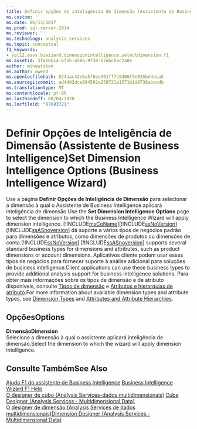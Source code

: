 ```yaml
---
title: Definir opções de inteligência de dimensão (Assistente de Business Intelligence) | Microsoft Docs
ms.custom: ''
ms.date: 06/13/2017
ms.prod: sql-server-2014
ms.reviewer: ''
ms.technology: analysis-services
ms.topic: conceptual
f1_keywords:
- sql12.asvs.biwizard.dimensionintelligence.selectdimension.f1
ms.assetid: 3fe16614-bf5b-458a-9f30-67ebc8ac2a8e
author: minewiskan
ms.author: owend
ms.openlocfilehash: 024aac42e6a5f0ee391ff7c9d00f9e035bd4dca5
ms.sourcegitcommit: ad4d92dce894592a259721a1571b1d8736abacdb
ms.translationtype: MT
ms.contentlocale: pt-BR
ms.lasthandoff: 08/04/2020
ms.locfileid: "87683721"
---
```

# <a name="set-dimension-intelligence-options-business-intelligence-wizard"></a><span data-ttu-id="69878-102">Definir Opções de Inteligência de Dimensão (Assistente de Business Intelligence)</span><span class="sxs-lookup"><span data-stu-id="69878-102">Set Dimension Intelligence Options (Business Intelligence Wizard)</span></span>
  <span data-ttu-id="69878-103">Use a página **Definir Opções de Inteligência de Dimensão** para selecionar a dimensão à qual o Assistente de Business Intelligence aplicará inteligência de dimensão.</span><span class="sxs-lookup"><span data-stu-id="69878-103">Use the **Set Dimension Intelligence Options** page to select the dimension to which the Business Intelligence Wizard will apply dimension intelligence.</span></span> [!INCLUDE[msCoName](../includes/msconame-md.md)]<span data-ttu-id="69878-104">[!INCLUDE[ssNoVersion](../includes/ssnoversion-md.md)] [!INCLUDE[ssASnoversion](../includes/ssasnoversion-md.md)] dá suporte a vários tipos de negócios padrão para dimensões e atributos, como dimensões de produtos ou dimensões de conta.</span><span class="sxs-lookup"><span data-stu-id="69878-104">[!INCLUDE[ssNoVersion](../includes/ssnoversion-md.md)] [!INCLUDE[ssASnoversion](../includes/ssasnoversion-md.md)] supports several standard business types for dimensions and attributes, such as product dimensions or account dimensions.</span></span> <span data-ttu-id="69878-105">Aplicativos cliente podem usar esses tipos de negócios para fornecer suporte à análise adicional para soluções de business intelligence.</span><span class="sxs-lookup"><span data-stu-id="69878-105">Client applications can use these business types to provide additional analysis support for business intelligence solutions.</span></span> <span data-ttu-id="69878-106">Para obter mais informações sobre os tipos de dimensão e de atributo disponíveis, consulte [Tipos de dimensão](multidimensional-models-olap-logical-dimension-objects/database-dimension-properties-types.md) e [Atributos e hierarquias de atributo](multidimensional-models-olap-logical-dimension-objects/attributes-and-attribute-hierarchies.md).</span><span class="sxs-lookup"><span data-stu-id="69878-106">For more information about available dimension types and attribute types, see [Dimension Types](multidimensional-models-olap-logical-dimension-objects/database-dimension-properties-types.md) and [Attributes and Attribute Hierarchies](multidimensional-models-olap-logical-dimension-objects/attributes-and-attribute-hierarchies.md).</span></span>  
  
## <a name="options"></a><span data-ttu-id="69878-107">Opções</span><span class="sxs-lookup"><span data-stu-id="69878-107">Options</span></span>  
 <span data-ttu-id="69878-108">**Dimensão**</span><span class="sxs-lookup"><span data-stu-id="69878-108">**Dimension**</span></span>  
 <span data-ttu-id="69878-109">Selecione a dimensão à qual o assistente aplicará inteligência de dimensão.</span><span class="sxs-lookup"><span data-stu-id="69878-109">Select the dimension to which the wizard will apply dimension intelligence.</span></span>  
  
## <a name="see-also"></a><span data-ttu-id="69878-110">Consulte Também</span><span class="sxs-lookup"><span data-stu-id="69878-110">See Also</span></span>  
 <span data-ttu-id="69878-111">[Ajuda F1 do assistente de Business Intelligence](business-intelligence-wizard-f1-help.md) </span><span class="sxs-lookup"><span data-stu-id="69878-111">[Business Intelligence Wizard F1 Help](business-intelligence-wizard-f1-help.md) </span></span>  
 <span data-ttu-id="69878-112">[O designer de cubo &#40;Analysis Services-dados multidimensionais&#41;](cube-designer-analysis-services-multidimensional-data.md) </span><span class="sxs-lookup"><span data-stu-id="69878-112">[Cube Designer &#40;Analysis Services - Multidimensional Data&#41;](cube-designer-analysis-services-multidimensional-data.md) </span></span>  
 [<span data-ttu-id="69878-113">O designer de dimensão &#40;Analysis Services de dados multidimensionais&#41;</span><span class="sxs-lookup"><span data-stu-id="69878-113">Dimension Designer &#40;Analysis Services - Multidimensional Data&#41;</span></span>](dimension-designer-analysis-services-multidimensional-data.md)  
  
  
